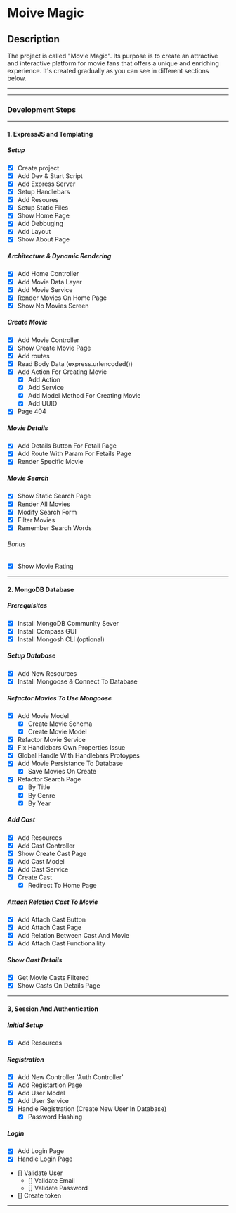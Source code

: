 # Moive Magic

## Description

The project is called "Movie Magic". Its purpose is to create an attractive and interactive platform for movie fans that offers a unique and enriching experience. It's created gradually as you can see in different sections below.

---

---

### Development Steps

---

#### 1. ExpressJS and Templating

##### Setup

- [x] Create project
- [x] Add Dev & Start Script
- [x] Add Express Server
- [x] Setup Handlebars
- [x] Add Resoures
- [x] Setup Static Files
- [x] Show Home Page
- [x] Add Debbuging
- [x] Add Layout
- [x] Show About Page

##### Architecture & Dynamic Rendering

- [x] Add Home Controller
- [x] Add Movie Data Layer
- [x] Add Movie Service
- [x] Render Movies On Home Page
- [x] Show No Movies Screen

##### Create Movie

- [x] Add Movie Controller
- [x] Show Create Movie Page
- [x] Add routes
- [x] Read Body Data (express.urlencoded())
- [x] Add Action For Creating Movie
  - [x] Add Action
  - [x] Add Service
  - [x] Add Model Method For Creating Movie
  - [x] Add UUID
- [x] Page 404

##### Movie Details

- [x] Add Details Button For Fetail Page
- [x] Add Route With Param For Fetails Page
- [x] Render Specific Movie

##### Movie Search

- [x] Show Static Search Page
- [x] Render All Movies
- [x] Modify Search Form
- [x] Filter Movies
- [x] Remember Search Words

###### Bonus

- [x] Show Movie Rating

---

#### 2. MongoDB Database

##### Prerequisites

- [x] Install MongoDB Community Sever
- [x] Install Compass GUI
- [x] Install Mongosh CLI (optional)

##### Setup Database

- [x] Add New Resources
- [x] Install Mongoose & Connect To Database

##### Refactor Movies To Use Mongoose

- [x] Add Movie Model
  - [x] Create Movie Schema
  - [x] Create Movie Model
- [x] Refactor Movie Service
- [x] Fix Handlebars Own Properties Issue
- [x] Global Handle With Handlebars Protoypes
- [x] Add Movie Persistance To Database
  - [x] Save Movies On Create
- [x] Refactor Search Page
  - [x] By Title
  - [x] By Genre
  - [x] By Year

##### Add Cast

- [x] Add Resources
- [x] Add Cast Controller
- [x] Show Create Cast Page
- [x] Add Cast Model
- [x] Add Cast Service
- [x] Create Cast
  - [x] Redirect To Home Page

##### Attach Relation Cast To Movie

- [x] Add Attach Cast Button
- [x] Add Attach Cast Page
- [x] Add Relation Between Cast And Movie
- [x] Add Attach Cast Functionallity

##### Show Cast Details

- [x] Get Movie Casts Filtered
- [x] Show Casts On Details Page

---

#### 3, Session And Authentication

##### Initial Setup

- [x] Add Resources

##### Registration

- [x] Add New Controller 'Auth Controller'
- [x] Add Registartion Page
- [x] Add User Model
- [x] Add User Service
- [x] Handle Registration (Create New User In Database)
  - [x] Password Hashing

##### Login

- [x] Add Login Page
- [x] Handle Login Page
- [] Validate User
  - [] Validate Email
  - [] Validate Password
- [] Create token

---
